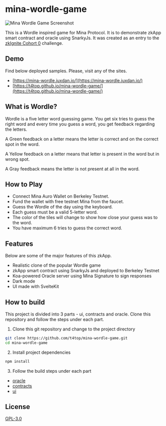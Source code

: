 # mina-wordle-game

<p align="center">

![Mina Wordle Game Screenshot](./ui/static/wordle_screenshot.png)

</p>

This is a Wordle inspired game for Mina Protocol. It is to demonstrate zkApp smart contract and oracle using SnarkyJs. It was created as an entry to the [zkIgnite Cohort 0](https://minaprotocol.com/blog/zkignite-cohort0) challenge.

## Demo

Find below deployed samples. Please, visit any of the sites.

- [https://mina-wordle.juxdan.io/](https://mina-wordle.juxdan.io/)
- [https://t4top.github.io/mina-wordle-game/](https://t4top.github.io/mina-wordle-game/)

## What is Wordle?

Wordle is a five letter word guessing game. You get six tries to guess the right word and every time you guess a word, you get feedback regarding the letters.

A Green feedback on a letter means the letter is correct and on the correct spot in the word.

A Yellow feedback on a letter means that letter is present in the word but in wrong spot.

A Gray feedback means the letter is not present at all in the word.

## How to Play

- Connect Mina Auro Wallet on Berkeley Testnet.
- Fund the wallet with free testnet Mina from the faucet.
- Guess the Wordle of the day using the keyboard.
- Each guess must be a valid 5-letter word.
- The color of the tiles will change to show how close your guess was to the word.
- You have maximum 6 tries to guess the correct word.

## Features

Below are some of the major features of this zkApp.

- Realistic clone of the popular Wordle game
- zkApp smart contract using SnarkyJs and deployed to Berkeley Testnet
- Koa-powered Oracle server using Mina Signature to sign responses
- Dark mode
- UI made with SvelteKit

## How to build

This project is divided into 3 parts - ui, contracts and oracle. Clone this repository and follow the steps under each part.

1. Clone this git repository and change to the project directory

```bash
git clone https://github.com/t4top/mina-wordle-game.git
cd mina-wordle-game
```

2. Install project dependencies

```bash
npm install
```

3. Follow the build steps under each part

- [oracle](oracle/)
- [contracts](contracts/)
- [ui](ui/)

## License

[GPL-3.0](./LICENSE)
